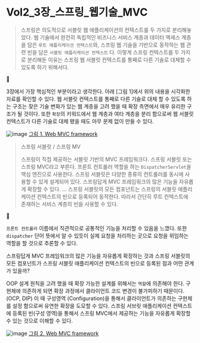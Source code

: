 # Vol2_3장_스프링_웹기술_MVC

> 스프링은 의도적으로 서블릿 웹 애플리케이션의 컨텍스트를 두 가지로 분리해놓았다. 웹 기술에서 완전히 독립적인 비즈니스 서비스 계층과 데이터 액세스 계층을 담은 `루트 애플리케이션 컨텍스트`와, 스프링 웹 기술을 기반으로 동작하는 웹 관련 빈을 담은 `서블릿 애플리케이션 컨텍스트` 다. 이렇게 스프링 컨텍스트를 두 가지로 분리해둔 이유는 스프링 웹 서블릿 컨텍스트를 통째로 다른 기술로 대체할 수 있도록 하기 위해서다.

🐢

3장에서 가장 핵심적인 부분이라고 생각한다.  아래 [그림 1]에서 위의 내용을 시각화한 자료를 확인할 수 있다. 웹 서블릿 컨텍스트를 통째로 다른 기술로 대체 할 수 있도록 하는 구조는 잦은 기술 변화가 있는 웹 계층을 고려 했을 때 확장 측면에서 매우 유리한 구조가 될 것이다. 또한 `확장`의 키워드에서 웹 계층과 여타 계층을 분리 함으로써 웹 서블릿 컨텍스트가 다른 기술로 대체 됐을 때도 아무 문제 없이 만들 수 있다.

![image](https://user-images.githubusercontent.com/70354365/165076230-370f316a-ab45-43bd-97ca-1ae6b4d6fd6b.png)
[그림 1. Web MVC framework](https://docs.spring.io/spring-framework/docs/3.2.x/spring-framework-reference/html/mvc.html)


> 스프링 서블릿 / 스프링 MV
>
> 스프링이 직접 제공하는 서블릿 기반의 MVC 프레임워크다. 스프링 서블릿 또는 스프링 MVC라고 부른다. 프론트 컨트롤러 역할을 하는 `DispatcherServlet`을 핵심 엔진으로 사용한다. 스프링 서블릿은 다양한 종류의 컨트롤러를 동시에 사용할 수 있게 설계되어 있다. 스프링답게 MVC 프레임워크의 많은 기능을 자유롭게 확장할 수 있다.
> …
> 스프링 서블릿의 모든 컴포넌트는 스프링의 서블릿 애플리케이션 컨텍스트의 빈으로 등록되어 동작한다. 따라서 간단히 루트 컨텍스트에 존재하는 서비스 계층의 빈을 사용할 수 있다.

🐢

`프론트 컨트롤러`  이름에서 직관적으로 공통적인 기능을 처리할 수 있음을 느꼈다. 또한 `dispatcher` 단어 뜻에서 알 수 있듯이 실제 요청을 처리하는 곳으로 요청을 위임하는 역할을 할 것으로 추론할 수 있다.

스프링답게 MVC 프레임워크의 많은 기능을 자유롭게 확장하는 것과 스프링 서블릿의 모든 컴포넌트가 스프링 서블릿 애플리케이션 컨텍스트의 빈으로 등록된 점과 어떤 관계가 있을까?

OOP 설계 원칙을 고려 했을 때 확장 가능한 설계를 위해서는 `역할`에 의존해야 한다. 구현체에 의존하게 되면 확장 과정에서 클라이언트 코드 변경이 불가피하기 때문이다. (OCP, DIP) 이 때 구성영역 (Configuration)을 통해서 클라이언트가 의존하는 구현체를 설정 함으로써 유연한 확장을 도모할 수 있다. 스프링 서브릿 애플리케이션 컨텍스트에 등록된 빈(구성 영역)을 통해서 스프링 MVC에서 제공하는 기능을 자유롭게 확장할 수 있는 것으로 이해할 수 있다.

![image](https://user-images.githubusercontent.com/70354365/165076293-272b43e2-fef6-4b85-8458-30b480d692c0.png)
[그림 2. Web MVC framework](https://docs.spring.io/spring-framework/docs/3.2.x/spring-framework-reference/html/mvc.html)
 


